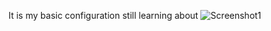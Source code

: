 It is my basic configuration still learning about ![Screenshot1](https://github.com/user-attachments/assets/0cd51385-fa63-4024-8c16-8a7a95a435d7)

